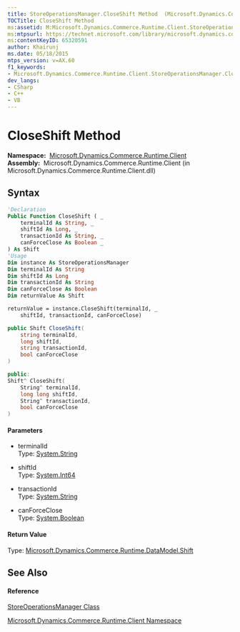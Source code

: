 ```yaml
---
title: StoreOperationsManager.CloseShift Method  (Microsoft.Dynamics.Commerce.Runtime.Client)
TOCTitle: CloseShift Method
ms:assetid: M:Microsoft.Dynamics.Commerce.Runtime.Client.StoreOperationsManager.CloseShift(System.String,System.Int64,System.String,System.Boolean)
ms:mtpsurl: https://technet.microsoft.com/library/microsoft.dynamics.commerce.runtime.client.storeoperationsmanager.closeshift(v=AX.60)
ms:contentKeyID: 65320591
author: Khairunj
ms.date: 05/18/2015
mtps_version: v=AX.60
f1_keywords:
- Microsoft.Dynamics.Commerce.Runtime.Client.StoreOperationsManager.CloseShift
dev_langs:
- CSharp
- C++
- VB
---
```


# CloseShift Method

**Namespace:**  [Microsoft.Dynamics.Commerce.Runtime.Client](microsoft-dynamics-commerce-runtime-client-namespace.md)  
**Assembly:**  Microsoft.Dynamics.Commerce.Runtime.Client (in Microsoft.Dynamics.Commerce.Runtime.Client.dll)

## Syntax

``` vb
'Declaration
Public Function CloseShift ( _
    terminalId As String, _
    shiftId As Long, _
    transactionId As String, _
    canForceClose As Boolean _
) As Shift
'Usage
Dim instance As StoreOperationsManager
Dim terminalId As String
Dim shiftId As Long
Dim transactionId As String
Dim canForceClose As Boolean
Dim returnValue As Shift

returnValue = instance.CloseShift(terminalId, _
    shiftId, transactionId, canForceClose)
```

``` csharp
public Shift CloseShift(
    string terminalId,
    long shiftId,
    string transactionId,
    bool canForceClose
)
```

``` c++
public:
Shift^ CloseShift(
    String^ terminalId, 
    long long shiftId, 
    String^ transactionId, 
    bool canForceClose
)
```

#### Parameters

  - terminalId  
    Type: [System.String](https://technet.microsoft.com/library/s1wwdcbf\(v=ax.60\))  

<!-- end list -->

  - shiftId  
    Type: [System.Int64](https://technet.microsoft.com/library/6yy583ek\(v=ax.60\))  

<!-- end list -->

  - transactionId  
    Type: [System.String](https://technet.microsoft.com/library/s1wwdcbf\(v=ax.60\))  

<!-- end list -->

  - canForceClose  
    Type: [System.Boolean](https://technet.microsoft.com/library/a28wyd50\(v=ax.60\))  

#### Return Value

Type: [Microsoft.Dynamics.Commerce.Runtime.DataModel.Shift](shift-class-microsoft-dynamics-commerce-runtime-datamodel.md)  

## See Also

#### Reference

[StoreOperationsManager Class](storeoperationsmanager-class-microsoft-dynamics-commerce-runtime-client.md)

[Microsoft.Dynamics.Commerce.Runtime.Client Namespace](microsoft-dynamics-commerce-runtime-client-namespace.md)

